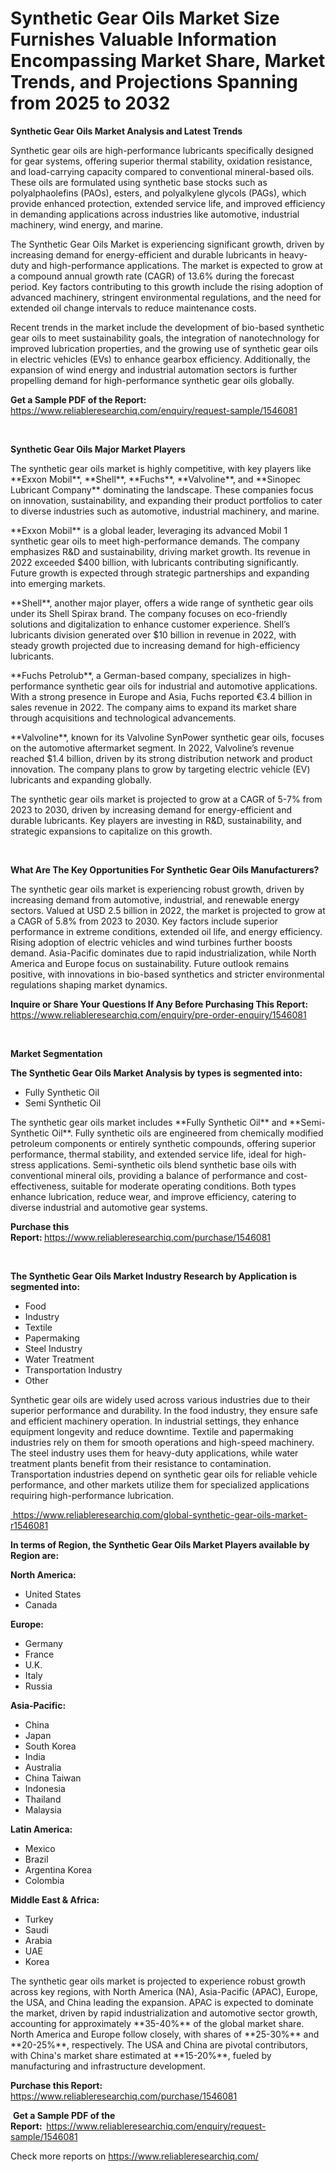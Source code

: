 <p><h1>Synthetic Gear Oils Market Size Furnishes Valuable Information Encompassing Market Share, Market Trends, and Projections Spanning from 2025 to 2032</h1></p><p><strong>Synthetic Gear Oils Market Analysis and Latest Trends</strong></p>
<p><p>Synthetic gear oils are high-performance lubricants specifically designed for gear systems, offering superior thermal stability, oxidation resistance, and load-carrying capacity compared to conventional mineral-based oils. These oils are formulated using synthetic base stocks such as polyalphaolefins (PAOs), esters, and polyalkylene glycols (PAGs), which provide enhanced protection, extended service life, and improved efficiency in demanding applications across industries like automotive, industrial machinery, wind energy, and marine.</p><p>The Synthetic Gear Oils Market is experiencing significant growth, driven by increasing demand for energy-efficient and durable lubricants in heavy-duty and high-performance applications. The market is expected to grow at a compound annual growth rate (CAGR) of 13.6% during the forecast period. Key factors contributing to this growth include the rising adoption of advanced machinery, stringent environmental regulations, and the need for extended oil change intervals to reduce maintenance costs.</p><p>Recent trends in the market include the development of bio-based synthetic gear oils to meet sustainability goals, the integration of nanotechnology for improved lubrication properties, and the growing use of synthetic gear oils in electric vehicles (EVs) to enhance gearbox efficiency. Additionally, the expansion of wind energy and industrial automation sectors is further propelling demand for high-performance synthetic gear oils globally.</p></p>
<p><strong>Get a Sample PDF of the Report:&nbsp;</strong> <a href="https://www.reliableresearchiq.com/enquiry/request-sample/1546081?utm_campaign=2094&utm_medium=2&utm_source=Github&utm_content=ia&utm_term=26012025&utm_id=synthetic-gear-oils">https://www.reliableresearchiq.com/enquiry/request-sample/1546081</a></p>
<p>&nbsp;</p>
<p><strong>Synthetic Gear Oils Major Market Players</strong></p>
<p><p>The synthetic gear oils market is highly competitive, with key players like **Exxon Mobil**, **Shell**, **Fuchs**, **Valvoline**, and **Sinopec Lubricant Company** dominating the landscape. These companies focus on innovation, sustainability, and expanding their product portfolios to cater to diverse industries such as automotive, industrial machinery, and marine.</p><p>**Exxon Mobil** is a global leader, leveraging its advanced Mobil 1 synthetic gear oils to meet high-performance demands. The company emphasizes R&D and sustainability, driving market growth. Its revenue in 2022 exceeded $400 billion, with lubricants contributing significantly. Future growth is expected through strategic partnerships and expanding into emerging markets.</p><p>**Shell**, another major player, offers a wide range of synthetic gear oils under its Shell Spirax brand. The company focuses on eco-friendly solutions and digitalization to enhance customer experience. Shell’s lubricants division generated over $10 billion in revenue in 2022, with steady growth projected due to increasing demand for high-efficiency lubricants.</p><p>**Fuchs Petrolub**, a German-based company, specializes in high-performance synthetic gear oils for industrial and automotive applications. With a strong presence in Europe and Asia, Fuchs reported €3.4 billion in sales revenue in 2022. The company aims to expand its market share through acquisitions and technological advancements.</p><p>**Valvoline**, known for its Valvoline SynPower synthetic gear oils, focuses on the automotive aftermarket segment. In 2022, Valvoline’s revenue reached $1.4 billion, driven by its strong distribution network and product innovation. The company plans to grow by targeting electric vehicle (EV) lubricants and expanding globally.</p><p>The synthetic gear oils market is projected to grow at a CAGR of 5-7% from 2023 to 2030, driven by increasing demand for energy-efficient and durable lubricants. Key players are investing in R&D, sustainability, and strategic expansions to capitalize on this growth.</p></p>
<p>&nbsp;</p>
<p><strong>What Are The Key Opportunities For Synthetic Gear Oils Manufacturers?</strong></p>
<p><p>The synthetic gear oils market is experiencing robust growth, driven by increasing demand from automotive, industrial, and renewable energy sectors. Valued at USD 2.5 billion in 2022, the market is projected to grow at a CAGR of 5.8% from 2023 to 2030. Key factors include superior performance in extreme conditions, extended oil life, and energy efficiency. Rising adoption of electric vehicles and wind turbines further boosts demand. Asia-Pacific dominates due to rapid industrialization, while North America and Europe focus on sustainability. Future outlook remains positive, with innovations in bio-based synthetics and stricter environmental regulations shaping market dynamics.</p></p>
<p><strong>Inquire or Share Your Questions If Any Before Purchasing This Report:</strong> <a href="https://www.reliableresearchiq.com/enquiry/pre-order-enquiry/1546081?utm_campaign=2094&utm_medium=2&utm_source=Github&utm_content=ia&utm_term=26012025&utm_id=synthetic-gear-oils">https://www.reliableresearchiq.com/enquiry/pre-order-enquiry/1546081</a></p>
<p>&nbsp;</p>
<p><strong>Market Segmentation</strong></p>
<p><strong>The Synthetic Gear Oils Market Analysis by types is segmented into:</strong></p>
<p><ul><li>Fully Synthetic Oil</li><li>Semi Synthetic Oil</li></ul></p>
<p><p>The synthetic gear oils market includes **Fully Synthetic Oil** and **Semi-Synthetic Oil**. Fully synthetic oils are engineered from chemically modified petroleum components or entirely synthetic compounds, offering superior performance, thermal stability, and extended service life, ideal for high-stress applications. Semi-synthetic oils blend synthetic base oils with conventional mineral oils, providing a balance of performance and cost-effectiveness, suitable for moderate operating conditions. Both types enhance lubrication, reduce wear, and improve efficiency, catering to diverse industrial and automotive gear systems.</p></p>
<p><strong>Purchase this Report:&nbsp;</strong><a href="https://www.reliableresearchiq.com/purchase/1546081?utm_campaign=2094&utm_medium=2&utm_source=Github&utm_content=ia&utm_term=26012025&utm_id=synthetic-gear-oils">https://www.reliableresearchiq.com/purchase/1546081</a></p>
<p>&nbsp;</p>
<p><strong>The Synthetic Gear Oils Market Industry Research by Application is segmented into:</strong></p>
<p><ul><li>Food</li><li>Industry</li><li>Textile</li><li>Papermaking</li><li>Steel Industry</li><li>Water Treatment</li><li>Transportation Industry</li><li>Other</li></ul></p>
<p><p>Synthetic gear oils are widely used across various industries due to their superior performance and durability. In the food industry, they ensure safe and efficient machinery operation. In industrial settings, they enhance equipment longevity and reduce downtime. Textile and papermaking industries rely on them for smooth operations and high-speed machinery. The steel industry uses them for heavy-duty applications, while water treatment plants benefit from their resistance to contamination. Transportation industries depend on synthetic gear oils for reliable vehicle performance, and other markets utilize them for specialized applications requiring high-performance lubrication.</p></p>
<p><a href="https://www.reliableresearchiq.com/global-synthetic-gear-oils-market-r1546081?utm_campaign=2094&utm_medium=2&utm_source=Github&utm_content=ia&utm_term=26012025&utm_id=synthetic-gear-oils">&nbsp;https://www.reliableresearchiq.com/global-synthetic-gear-oils-market-r1546081</a></p>
<p><strong>In terms of Region, the Synthetic Gear Oils Market Players available by Region are:</strong></p>
<p>
    <p> <strong> North America: </strong>
        <ul>
            <li>United States</li>
            <li>Canada</li>
        </ul>
        </p> 
    <p> <strong> Europe: </strong>
        <ul>
            <li>Germany</li>
            <li>France</li>
            <li>U.K.</li>
            <li>Italy</li>
            <li>Russia</li>
        </ul>
        </p> 
    <p> <strong> Asia-Pacific: </strong>
        <ul>
            <li>China</li>
            <li>Japan</li>
            <li>South Korea</li>
            <li>India</li>
            <li>Australia</li>
            <li>China Taiwan</li>
            <li>Indonesia</li>
            <li>Thailand</li>
            <li>Malaysia</li>
        </ul>
        </p> 
    <p> <strong> Latin America: </strong>
        <ul>
            <li>Mexico</li>
            <li>Brazil</li>
            <li>Argentina Korea</li>
            <li>Colombia</li>
        </ul>
        </p> 
    <p> <strong> Middle East & Africa: </strong>
        <ul>
            <li>Turkey</li>
            <li>Saudi</li>
            <li>Arabia</li>
            <li>UAE</li>
            <li>Korea</li>
        </ul>
    </p>
    </p>
<p><p>The synthetic gear oils market is projected to experience robust growth across key regions, with North America (NA), Asia-Pacific (APAC), Europe, the USA, and China leading the expansion. APAC is expected to dominate the market, driven by rapid industrialization and automotive sector growth, accounting for approximately **35-40%** of the global market share. North America and Europe follow closely, with shares of **25-30%** and **20-25%**, respectively. The USA and China are pivotal contributors, with China's market share estimated at **15-20%**, fueled by manufacturing and infrastructure development.</p></p>
<p><strong>Purchase this Report: </strong><a href="https://www.reliableresearchiq.com/purchase/1546081?utm_campaign=2094&utm_medium=2&utm_source=Github&utm_content=ia&utm_term=26012025&utm_id=synthetic-gear-oils">https://www.reliableresearchiq.com/purchase/1546081</a></p>
<p>&nbsp;<strong>Get a Sample PDF of the Report:&nbsp;&nbsp;</strong><a href="https://www.reliableresearchiq.com/enquiry/request-sample/1546081?utm_campaign=2094&utm_medium=2&utm_source=Github&utm_content=ia&utm_term=26012025&utm_id=synthetic-gear-oils">https://www.reliableresearchiq.com/enquiry/request-sample/1546081</a></p>
<p><strong></strong></p>
<p>Check more reports on <a href="https://www.reliableresearchiq.com/?utm_campaign=2094&utm_medium=2&utm_source=Github&utm_content=ia&utm_term=26012025&utm_id=synthetic-gear-oils">https://www.reliableresearchiq.com/</a></p>
